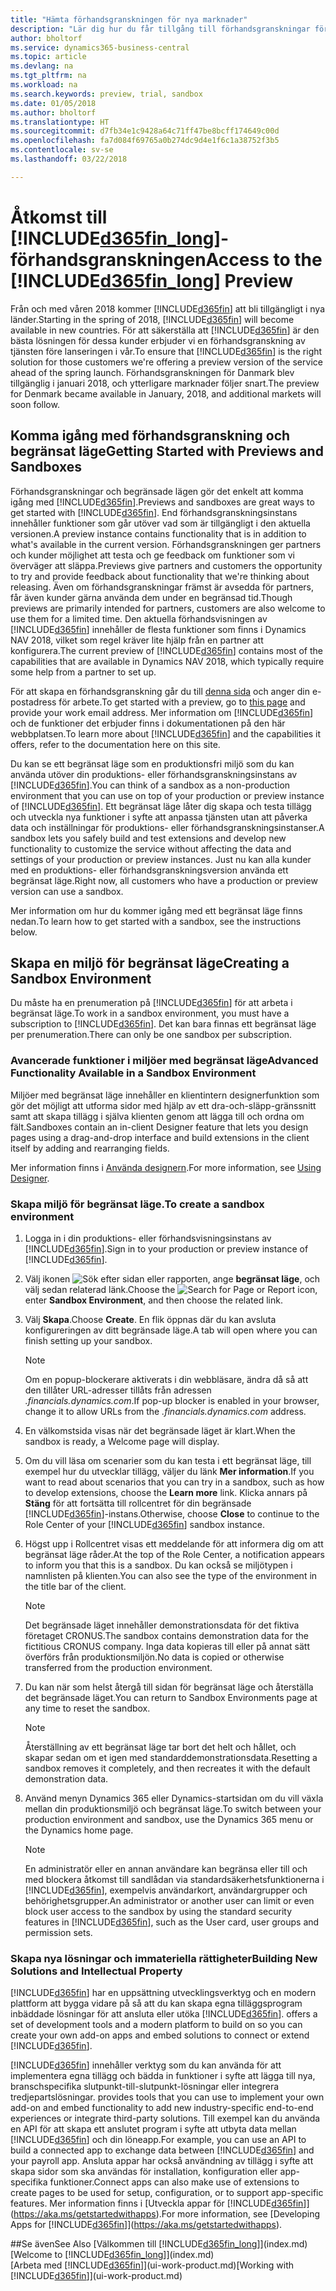 ```yaml
---
title: "Hämta förhandsgranskningen för nya marknader"
description: "Lär dig hur du får tillgång till förhandsgranskningar för Business Central."
author: bholtorf
ms.service: dynamics365-business-central
ms.topic: article
ms.devlang: na
ms.tgt_pltfrm: na
ms.workload: na
ms.search.keywords: preview, trial, sandbox
ms.date: 01/05/2018
ms.author: bholtorf
ms.translationtype: HT
ms.sourcegitcommit: d7fb34e1c9428a64c71ff47be8bcff174649c00d
ms.openlocfilehash: fa7d084f69765a0b274dc9d4e1f6c1a38752f3b5
ms.contentlocale: sv-se
ms.lasthandoff: 03/22/2018

---
```

# <a name="access-to-the-included365finlongincludesd365finlongmdmd-preview"></a><span data-ttu-id="bf016-103">Åtkomst till [!INCLUDE[d365fin_long](includes/d365fin_long_md.md)]-förhandsgranskningen</span><span class="sxs-lookup"><span data-stu-id="bf016-103">Access to the [!INCLUDE[d365fin_long](includes/d365fin_long_md.md)] Preview</span></span>
<span data-ttu-id="bf016-104">Från och med våren 2018 kommer [!INCLUDE[d365fin](includes/d365fin_md.md)] att bli tillgängligt i nya länder.</span><span class="sxs-lookup"><span data-stu-id="bf016-104">Starting in the spring of 2018, [!INCLUDE[d365fin](includes/d365fin_md.md)] will become available in new countries.</span></span> <span data-ttu-id="bf016-105">För att säkerställa att [!INCLUDE[d365fin](includes/d365fin_md.md)] är den bästa lösningen för dessa kunder erbjuder vi en förhandsgranskning av tjänsten före lanseringen i vår.</span><span class="sxs-lookup"><span data-stu-id="bf016-105">To ensure that [!INCLUDE[d365fin](includes/d365fin_md.md)] is the right solution for those customers we're offering a preview version of the service ahead of the spring launch.</span></span> <span data-ttu-id="bf016-106">Förhandsgranskningen för Danmark blev tillgänglig i januari 2018, och ytterligare marknader följer snart.</span><span class="sxs-lookup"><span data-stu-id="bf016-106">The preview for Denmark became available in January, 2018, and additional markets will soon follow.</span></span>  

## <a name="getting-started-with-previews-and-sandboxes"></a><span data-ttu-id="bf016-107">Komma igång med förhandsgranskning och begränsat läge</span><span class="sxs-lookup"><span data-stu-id="bf016-107">Getting Started with Previews and Sandboxes</span></span>
<span data-ttu-id="bf016-108">Förhandsgranskningar och begränsade lägen gör det enkelt att komma igång med [!INCLUDE[d365fin](includes/d365fin_md.md)].</span><span class="sxs-lookup"><span data-stu-id="bf016-108">Previews and sandboxes are great ways to get started with [!INCLUDE[d365fin](includes/d365fin_md.md)].</span></span> <span data-ttu-id="bf016-109">End förhandsgranskningsinstans innehåller funktioner som går utöver vad som är tillgängligt i den aktuella versionen.</span><span class="sxs-lookup"><span data-stu-id="bf016-109">A preview instance contains functionality that is in addition to what's available in the current version.</span></span> <span data-ttu-id="bf016-110">Förhandsgranskningen ger partners och kunder möjlighet att testa och ge feedback om funktioner som vi överväger att släppa.</span><span class="sxs-lookup"><span data-stu-id="bf016-110">Previews give partners and customers the opportunity to try and provide feedback about functionality that we're thinking about releasing.</span></span> <span data-ttu-id="bf016-111">Även om förhandsgranskningar främst är avsedda för partners, får även kunder gärna använda dem under en begränsad tid.</span><span class="sxs-lookup"><span data-stu-id="bf016-111">Though previews are primarily intended for partners, customers are also welcome to use them for a limited time.</span></span> <span data-ttu-id="bf016-112">Den aktuella förhandsvisningen av [!INCLUDE[d365fin](includes/d365fin_md.md)] innehåller de flesta funktioner som finns i Dynamics NAV 2018, vilket som regel kräver lite hjälp från en partner att konfigurera.</span><span class="sxs-lookup"><span data-stu-id="bf016-112">The current preview of [!INCLUDE[d365fin](includes/d365fin_md.md)] contains most of the capabilities that are available in Dynamics NAV 2018, which typically require some help from a partner to set up.</span></span>

<span data-ttu-id="bf016-113">För att skapa en förhandsgranskning går du till [denna sida](https://go.microsoft.com/fwlink/?linkid=866045) och anger din e-postadress för arbete.</span><span class="sxs-lookup"><span data-stu-id="bf016-113">To get started with a preview, go to [this page](https://go.microsoft.com/fwlink/?linkid=866045) and provide your work email address.</span></span> <span data-ttu-id="bf016-114">Mer information om [!INCLUDE[d365fin](includes/d365fin_md.md)] och de funktioner det erbjuder finns i dokumentationen på den här webbplatsen.</span><span class="sxs-lookup"><span data-stu-id="bf016-114">To learn more about [!INCLUDE[d365fin](includes/d365fin_md.md)] and the capabilities it offers, refer to the documentation here on this site.</span></span>

<span data-ttu-id="bf016-115">Du kan se ett begränsat läge som en produktionsfri miljö som du kan använda utöver din produktions- eller förhandsgranskningsinstans av [!INCLUDE[d365fin](includes/d365fin_md.md)].</span><span class="sxs-lookup"><span data-stu-id="bf016-115">You can think of a sandbox as a non-production environment that you can use on top of your production or preview instance of [!INCLUDE[d365fin](includes/d365fin_md.md)].</span></span> <span data-ttu-id="bf016-116">Ett begränsat läge låter dig skapa och testa tillägg och utveckla nya funktioner i syfte att anpassa tjänsten utan att påverka data och inställningar för produktions- eller förhandsgranskningsinstanser.</span><span class="sxs-lookup"><span data-stu-id="bf016-116">A sandbox lets you safely build and test extensions and develop new functionality to customize the service without affecting the data and settings of your production or preview instances.</span></span> <span data-ttu-id="bf016-117">Just nu kan alla kunder med en produktions- eller förhandsgranskningsversion använda ett begränsat läge.</span><span class="sxs-lookup"><span data-stu-id="bf016-117">Right now, all customers who have a production or preview version can use a sandbox.</span></span>

<span data-ttu-id="bf016-118">Mer information om hur du kommer igång med ett begränsat läge finns nedan.</span><span class="sxs-lookup"><span data-stu-id="bf016-118">To learn how to get started with a sandbox, see the instructions below.</span></span>

## <a name="creating-a-sandbox-environment"></a><span data-ttu-id="bf016-119">Skapa en miljö för begränsat läge</span><span class="sxs-lookup"><span data-stu-id="bf016-119">Creating a Sandbox Environment</span></span>
<span data-ttu-id="bf016-120">Du måste ha en prenumeration på [!INCLUDE[d365fin](includes/d365fin_md.md)] för att arbeta i begränsat läge.</span><span class="sxs-lookup"><span data-stu-id="bf016-120">To work in a sandbox environment, you must have a subscription to [!INCLUDE[d365fin](includes/d365fin_md.md)].</span></span> <span data-ttu-id="bf016-121">Det kan bara finnas ett begränsat läge per prenumeration.</span><span class="sxs-lookup"><span data-stu-id="bf016-121">There can only be one sandbox per subscription.</span></span>

### <a name="advanced-functionality-available-in-a-sandbox-environment"></a><span data-ttu-id="bf016-122">Avancerade funktioner i miljöer med begränsat läge</span><span class="sxs-lookup"><span data-stu-id="bf016-122">Advanced Functionality Available in a Sandbox Environment</span></span>
<span data-ttu-id="bf016-123">Miljöer med begränsat läge innehåller en klientintern designerfunktion som gör det möjligt att utforma sidor med hjälp av ett dra-och-släpp-gränssnitt samt att skapa tillägg i själva klienten genom att lägga till och ordna om fält.</span><span class="sxs-lookup"><span data-stu-id="bf016-123">Sandboxes contain an in-client Designer feature that lets you design pages using a drag-and-drop interface and build extensions in the client itself by adding and rearranging fields.</span></span>

<span data-ttu-id="bf016-124">Mer information finns i [Använda designern](https://docs.microsoft.com/en-us/dynamics-nav/developer/devenv-inclient-designer).</span><span class="sxs-lookup"><span data-stu-id="bf016-124">For more information, see [Using Designer](https://docs.microsoft.com/en-us/dynamics-nav/developer/devenv-inclient-designer).</span></span>

### <a name="to-create-a-sandbox-environment"></a><span data-ttu-id="bf016-125">Skapa miljö för begränsat läge.</span><span class="sxs-lookup"><span data-stu-id="bf016-125">To create a sandbox environment</span></span>
1.  <span data-ttu-id="bf016-126">Logga in i din produktions- eller förhandsvisningsinstans av [!INCLUDE[d365fin](includes/d365fin_md.md)].</span><span class="sxs-lookup"><span data-stu-id="bf016-126">Sign in to your production or preview instance of [!INCLUDE[d365fin](includes/d365fin_md.md)].</span></span>  
2.  <span data-ttu-id="bf016-127">Välj ikonen ![Sök efter sidan eller rapporten](media/ui-search/search_small.png "ikonen Sök efter sidan eller rapporten"), ange **begränsat läge**, och välj sedan relaterad länk.</span><span class="sxs-lookup"><span data-stu-id="bf016-127">Choose the ![Search for Page or Report](media/ui-search/search_small.png "Search for Page or Report icon") icon, enter **Sandbox Environment**, and then choose the related link.</span></span>
3.  <span data-ttu-id="bf016-128">Välj **Skapa**.</span><span class="sxs-lookup"><span data-stu-id="bf016-128">Choose **Create**.</span></span> <span data-ttu-id="bf016-129">En flik öppnas där du kan avsluta konfigureringen av ditt begränsade läge.</span><span class="sxs-lookup"><span data-stu-id="bf016-129">A tab will open where you can finish setting up your sandbox.</span></span>

    > [!Note]
    > <span data-ttu-id="bf016-130">Om en popup-blockerare aktiverats i din webbläsare, ändra då så att den tillåter URL-adresser tillåts från adressen *.financials.dynamics.com*.</span><span class="sxs-lookup"><span data-stu-id="bf016-130">If pop-up blocker is enabled in your browser, change it to allow URLs from the *.financials.dynamics.com* address.</span></span>  

4.  <span data-ttu-id="bf016-131">En välkomstsida visas när det begränsade läget är klart.</span><span class="sxs-lookup"><span data-stu-id="bf016-131">When the sandbox is ready, a Welcome page will display.</span></span>  
5.  <span data-ttu-id="bf016-132">Om du vill läsa om scenarier som du kan testa i ett begränsat läge, till exempel hur du utvecklar tillägg, väljer du länk **Mer information**.</span><span class="sxs-lookup"><span data-stu-id="bf016-132">If you want to read about scenarios that you can try in a sandbox, such as how to develop extensions, choose the **Learn more** link.</span></span> <span data-ttu-id="bf016-133">Klicka annars på **Stäng** för att fortsätta till rollcentret för din begränsade [!INCLUDE[d365fin](includes/d365fin_md.md)]-instans.</span><span class="sxs-lookup"><span data-stu-id="bf016-133">Otherwise, choose **Close** to continue to the Role Center of your [!INCLUDE[d365fin](includes/d365fin_md.md)] sandbox instance.</span></span>  
6.  <span data-ttu-id="bf016-134">Högst upp i Rollcentret visas ett meddelande för att informera dig om att begränsat läge råder.</span><span class="sxs-lookup"><span data-stu-id="bf016-134">At the top of the Role Center, a notification appears to inform you that this is a sandbox.</span></span> <span data-ttu-id="bf016-135">Du kan också se miljötypen i namnlisten på klienten.</span><span class="sxs-lookup"><span data-stu-id="bf016-135">You can also see the type of the environment in the title bar of the client.</span></span>

    > [!Note]
    > <span data-ttu-id="bf016-136">Det begränsade läget innehåller demonstrationsdata för det fiktiva företaget CRONUS.</span><span class="sxs-lookup"><span data-stu-id="bf016-136">The sandbox contains demonstration data for the fictitious CRONUS company.</span></span> <span data-ttu-id="bf016-137">Inga data kopieras till eller på annat sätt överförs från produktionsmiljön.</span><span class="sxs-lookup"><span data-stu-id="bf016-137">No data is copied or otherwise transferred from the production environment.</span></span>  

7.  <span data-ttu-id="bf016-138">Du kan när som helst återgå till sidan för begränsat läge och återställa det begränsade läget.</span><span class="sxs-lookup"><span data-stu-id="bf016-138">You can return to Sandbox Environments page at any time to reset the sandbox.</span></span>

    > [!Note]
    > <span data-ttu-id="bf016-139">Återställning av ett begränsat läge tar bort det helt och hållet, och skapar sedan om et igen med standarddemonstrationsdata.</span><span class="sxs-lookup"><span data-stu-id="bf016-139">Resetting a sandbox removes it completely, and then recreates it with the default demonstration data.</span></span>  

8.  <span data-ttu-id="bf016-140">Använd menyn Dynamics 365 eller Dynamics-startsidan om du vill växla mellan din produktionsmiljö och begränsat läge.</span><span class="sxs-lookup"><span data-stu-id="bf016-140">To switch between your production environment and sandbox, use the Dynamics 365 menu or the Dynamics home page.</span></span>

    > [!Note]
    > <span data-ttu-id="bf016-141">En administratör eller en annan användare kan begränsa eller till och med blockera åtkomst till sandlådan via standardsäkerhetsfunktionerna i [!INCLUDE[d365fin](includes/d365fin_md.md)], exempelvis användarkort, användargrupper och behörighetsgrupper.</span><span class="sxs-lookup"><span data-stu-id="bf016-141">An administrator or another user can limit or even block user access to the sandbox by using the standard security features in [!INCLUDE[d365fin](includes/d365fin_md.md)], such as the User card, user groups and permission sets.</span></span>  

### <a name="building-new-solutions-and-intellectual-property"></a><span data-ttu-id="bf016-142">Skapa nya lösningar och immateriella rättigheter</span><span class="sxs-lookup"><span data-stu-id="bf016-142">Building New Solutions and Intellectual Property</span></span>
[!INCLUDE[d365fin](includes/d365fin_md.md)]<span data-ttu-id="bf016-143"> har en uppsättning utvecklingsverktyg och en modern plattform att bygga vidare på så att du kan skapa egna tilläggsprogram inbäddade lösningar för att ansluta eller utöka [!INCLUDE[d365fin](includes/d365fin_md.md)].</span><span class="sxs-lookup"><span data-stu-id="bf016-143"> offers a set of development tools and a modern platform to build on so you can create your own add-on apps and embed solutions to connect or extend [!INCLUDE[d365fin](includes/d365fin_md.md)].</span></span>

[!INCLUDE[d365fin](includes/d365fin_md.md)]<span data-ttu-id="bf016-144"> innehåller verktyg som du kan använda för att implementera egna tillägg och bädda in funktioner i syfte att lägga till nya, branschspecifika slutpunkt-till-slutpunkt-lösningar eller integrera tredjepartslösningar.</span><span class="sxs-lookup"><span data-stu-id="bf016-144"> provides tools that you can use to implement your own add-on and embed functionality to add new industry-specific end-to-end experiences or integrate third-party solutions.</span></span> <span data-ttu-id="bf016-145">Till exempel kan du använda en API för att skapa ett anslutet program i syfte att utbyta data mellan [!INCLUDE[d365fin](includes/d365fin_md.md)] och din löneapp.</span><span class="sxs-lookup"><span data-stu-id="bf016-145">For example, you can use an API to build a connected app to exchange data between [!INCLUDE[d365fin](includes/d365fin_md.md)] and your payroll app.</span></span> <span data-ttu-id="bf016-146">Ansluta appar har också användning av tillägg i syfte att skapa sidor som ska användas för installation, konfiguration eller app-specifika funktioner.</span><span class="sxs-lookup"><span data-stu-id="bf016-146">Connect apps can also make use of extensions to create pages to be used for setup, configuration, or to support app-specific features.</span></span> <span data-ttu-id="bf016-147">Mer information finns i [Utveckla appar för [!INCLUDE[d365fin](includes/d365fin_md.md)]](https://aka.ms/getstartedwithapps).</span><span class="sxs-lookup"><span data-stu-id="bf016-147">For more information, see [Developing Apps for [!INCLUDE[d365fin](includes/d365fin_md.md)]](https://aka.ms/getstartedwithapps).</span></span>

##<a name="see-also"></a><span data-ttu-id="bf016-148">Se även</span><span class="sxs-lookup"><span data-stu-id="bf016-148">See Also</span></span>
<span data-ttu-id="bf016-149">[Välkommen till [!INCLUDE[d365fin_long](includes/d365fin_long_md.md)]](index.md)</span><span class="sxs-lookup"><span data-stu-id="bf016-149">[Welcome to [!INCLUDE[d365fin_long](includes/d365fin_long_md.md)]](index.md)</span></span>  
<span data-ttu-id="bf016-150">[Arbeta med [!INCLUDE[d365fin](includes/d365fin_md.md)]](ui-work-product.md)</span><span class="sxs-lookup"><span data-stu-id="bf016-150">[Working with [!INCLUDE[d365fin](includes/d365fin_md.md)]](ui-work-product.md)</span></span>  

